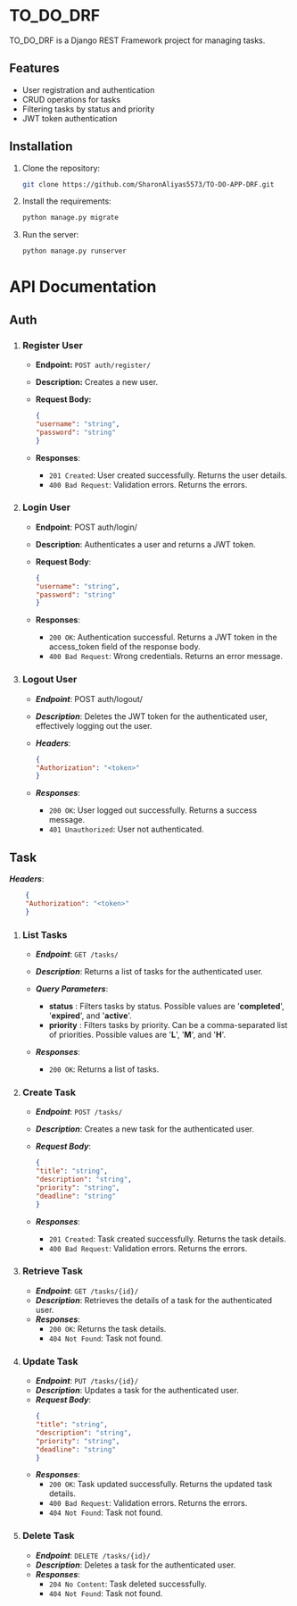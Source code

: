 # TO_DO_DRF

TO_DO_DRF is a Django REST Framework project for managing tasks.

## Features

- User registration and authentication
- CRUD operations for tasks
- Filtering tasks by status and priority
- JWT token authentication

## Installation

1. Clone the repository:
   ```sh
   git clone https://github.com/SharonAliyas5573/TO-DO-APP-DRF.git
2. Install the requirements:
    ```sh
    python manage.py migrate
3. Run the server:
    ```sh
    python manage.py runserver


# API Documentation

## Auth
1. ### Register User

    - **Endpoint:** `POST auth/register/`

    - **Description:** Creates a new user.

    - **Request Body:**

        ```json
        {
        "username": "string",
        "password": "string"
        }

        ```
    - **Responses**:

        - ```201 Created```: User created successfully. Returns the user details.
        - ```400 Bad Request```: Validation errors. Returns the errors.

2. ### Login User
    - **Endpoint**: POST auth/login/

    - **Description**: Authenticates a user and returns a JWT token.

    - **Request Body**:
        ``` json
        {
        "username": "string",
        "password": "string"
        }
        ```
    - **Responses**:

        - ```200 OK```: Authentication successful. Returns a JWT token in the access_token field of the response body.
        - ```400 Bad Request```: Wrong credentials. Returns an error message.
3. ### Logout User
    - ***Endpoint***: POST auth/logout/

    - ***Description***: Deletes the JWT token for the authenticated user, effectively logging out the user.

    - ***Headers***: 
        ```json
        {
        "Authorization": "<token>"
        }
        ```
    - ***Responses***:

        - ```200 OK```: User logged out successfully. Returns a success message.
        - ```401 Unauthorized```: User not authenticated.

## Task

***Headers***:

``` json
    {
    "Authorization": "<token>"
    }
```

1. ### List Tasks
    - ***Endpoint***: ```GET /tasks/```

    - ***Description***: Returns a list of tasks for the authenticated user.

    - ***Query Parameters***:

        - **status** : Filters tasks by status. Possible values are '**completed**', '**expired**', and '**active**'.
        - **priority** : Filters tasks by priority. Can be a comma-separated list of priorities. Possible values are '**L**', '**M**', and '**H**'.

    - ***Responses***:
        - ```200 OK```: Returns a list of tasks.
2. ### Create Task
    - ***Endpoint***: ```POST /tasks/```

    - ***Description***: Creates a new task for the authenticated user.
    - ***Request Body***: 
        ```json
        {
        "title": "string",
        "description": "string",
        "priority": "string",
        "deadline": "string"
        }
        ```
    - ***Responses***:
        - ```201 Created```: Task created successfully. Returns the task details.
        - ```400 Bad Request```: Validation errors. Returns the errors.

3. ### Retrieve Task
    - ***Endpoint***: ```GET /tasks/{id}/```
    - ***Description***: Retrieves the details of a task for the authenticated user.
    - ***Responses***:
        - ```200 OK```: Returns the task details.
        - ```404 Not Found```: Task not found.

4. ### Update Task
    - ***Endpoint***: ```PUT /tasks/{id}/```
    - ***Description***: Updates a task for the authenticated user.
    - ***Request Body***:
        ```json
        {
        "title": "string",
        "description": "string",
        "priority": "string",
        "deadline": "string"
        }
        ```
    - ***Responses***:
        - ```200 OK```: Task updated successfully. Returns the updated task details.
        - ```400 Bad Request```: Validation errors. Returns the errors.
        - ```404 Not Found```: Task not found.

5. ### Delete Task
    - ***Endpoint***: ```DELETE /tasks/{id}/```
    - ***Description***: Deletes a task for the authenticated user.
    - ***Responses***:
        - ```204 No Content```: Task deleted successfully.
        - ```404 Not Found```: Task not found.        

